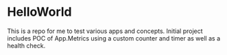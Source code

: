 # HelloWorld
This is a repo for me to test various apps and concepts.  Initial project includes POC of App.Metrics using a custom counter and timer as well as a health check.
